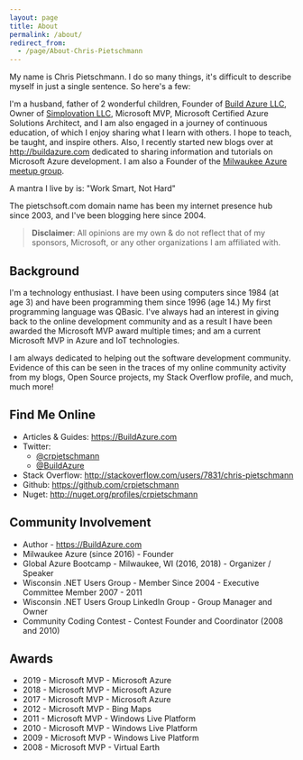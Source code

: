 ```yaml
---
layout: page
title: About
permalink: /about/
redirect_from:
  - /page/About-Chris-Pietschmann
---
```


<div class="container">
My name is Chris Pietschmann. I do so many things, it's difficult to describe myself in just a single sentence. So here's a few:

I'm a husband, father of 2 wonderful children, Founder of [Build Azure LLC](https://buildazure.com), Owner of [Simplovation LLC](http://simplovation.com), Microsoft MVP, Microsoft Certified Azure Solutions Architect, and I am also engaged in a journey of continuous education, of which I enjoy sharing what I learn with others. I hope to teach, be taught, and inspire others. Also, I recently started new blogs over at <http://buildazure.com> dedicated to sharing information and tutorials on Microsoft Azure development. I am also a Founder of the [Milwaukee Azure meetup group](http://mkeazure.com).

A mantra I live by is: "Work Smart, Not Hard"

The pietschsoft.com domain name has been my internet presence hub since 2003, and I've been blogging here since 2004.

> **Disclaimer**: All opinions are my own & do not reflect that of my sponsors, Microsoft, or any other organizations I am affiliated with.

## Background

I'm a technology enthusiast. I have been using computers since 1984 (at age 3) and have been programming them since 1996 (age 14.) My first programming language was QBasic. I've always had an interest in giving back to the online development community and as a result I have been awarded the Microsoft MVP award multiple times; and am a current Microsoft MVP in Azure and IoT technologies.

I am always dedicated to helping out the software development community. Evidence of this can be seen in the traces of my online community activity from my blogs, Open Source projects, my Stack Overflow profile, and much, much more!

## Find Me Online

- Articles & Guides: <https://BuildAzure.com>
- Twitter:
    - [@crpietschmann](https://twitter.com/crpietschmann)
    - [@BuildAzure](https://twitter.com/buildazure)
- Stack Overflow: http://stackoverflow.com/users/7831/chris-pietschmann
- Github: https://github.com/crpietschmann
- Nuget: http://nuget.org/profiles/crpietschmann

## Community Involvement

- Author - <https://BuildAzure.com>
- Milwaukee Azure (since 2016) - Founder
- Global Azure Bootcamp - Milwaukee, WI (2016, 2018) - Organizer / Speaker
- Wisconsin .NET Users Group - Member Since 2004 - Executive Committee Member 2007 - 2011
- Wisconsin .NET Users Group LinkedIn Group - Group Manager and Owner
- Community Coding Contest - Contest Founder and Coordinator (2008 and 2010)

## Awards

- 2019 - Microsoft MVP - Microsoft Azure
- 2018 - Microsoft MVP - Microsoft Azure
- 2017 - Microsoft MVP - Microsoft Azure
- 2012 - Microsoft MVP - Bing Maps
- 2011 - Microsoft MVP - Windows Live Platform
- 2010 - Microsoft MVP - Windows Live Platform
- 2009 - Microsoft MVP - Windows Live Platform
- 2008 - Microsoft MVP - Virtual Earth

</div>